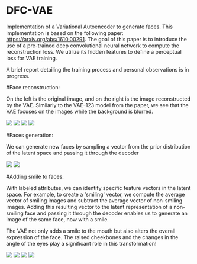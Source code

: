 # DFC-VAE
Implementation of a Variational Autoencoder to generate faces. This implementation is based on the following paper: https://arxiv.org/abs/1610.00291. 
The goal of this paper is to introduce the use of a pre-trained deep convolutional neural network to compute the reconstruction loss. We utilize its hidden features to define a perceptual loss for VAE training.

A brief report detailing the training process and personal observations is in progress.

#Face reconstruction:

On the left is the original image, and on the right is the image reconstructed by the VAE. Similarly to the VAE-123 model from the paper, we see that the VAE focuses on the images while the background is blurred.

<div>
	<img src='/images/recon_one.png'>
  <img src='/images/recon_two.png'>
  <img src='/images/recon_three.png'>
  <img src='/images/recon_four.png'>
</div>

#Faces generation:

We can generate new faces by sampling a vector from the prior distribution of the latent space and passing it through the decoder

<div>
  <img src='/images/generation0.png'>
	<img src='/images/generation1.png'>
</div>

#Adding smile to faces:

With labeled attributes, we can identify specific feature vectors in the latent space. For example, to create a 'smiling' vector, we compute the average vector of smiling images and subtract the average vector of non-smiling images. Adding this resulting vector to the latent representation of a non-smiling face and passing it through the decoder enables us to generate an image of the same face, now with a smile.

The VAE not only adds a smile to the mouth but also alters the overall expression of the face. The raised cheekbones and the changes in the angle of the eyes play a significant role in this transformation!

<div>
  <img src='/images/one.png'>
<img src='/images/four.png'>
  <img src='/images/two.png'>
  <img src='/images/three.png'>
  
</div>
